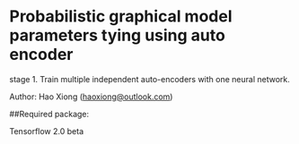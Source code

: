 # Probabilistic graphical model parameters tying using auto encoder 
stage 1. Train multiple independent auto-encoders with one neural network.

Author: Hao Xiong (haoxiong@outlook.com)

##Required package:
 
 Tensorflow 2.0 beta